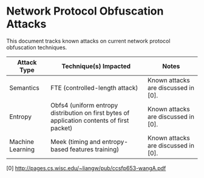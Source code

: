 # Network Protocol Obfuscation Attacks

This document tracks known attacks on current network protocol obfuscation techniques.

| Attack Type | Technique(s) Impacted | Notes |
| --- | --- | --- |
| Semantics | FTE (controlled-length attack) | Known attacks are discussed in [0]. |
| Entropy | Obfs4 (uniform entropy distribution on first bytes of application contents of first packet) | Known attacks are discussed in [0]. |
| Machine Learning | Meek (timing and entropy-based features training) | Known attacks are discussed in [0]. |

[0] http://pages.cs.wisc.edu/~liangw/pub/ccsfp653-wangA.pdf
